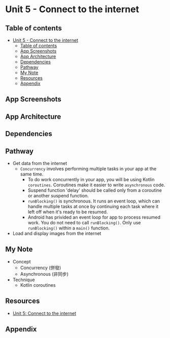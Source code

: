 <!-- omit in toc -->

# Unit 5 - Connect to the internet

<!-- omit in toc -->

## Table of contents

- [Unit 5 - Connect to the internet](#unit-5---connect-to-the-internet)
  - [Table of contents](#table-of-contents)
  - [App Screenshots](#app-screenshots)
  - [App Architecture](#app-architecture)
  - [Dependencies](#dependencies)
  - [Pathway](#pathway)
  - [My Note](#my-note)
  - [Resources](#resources)
  - [Appendix](#appendix)

## App Screenshots

## App Architecture

## Dependencies

## Pathway

- Get data from the internet
  - `Concurrency` involves performing multiple tasks in your app at the same
    time.
    - To do work concurrently in your app, you will be using Kotlin
      `coroutines`. Coroutines make it easier to write `asynchronous` code.
    - Suspend function 'delay' should be called only from a coroutine or another
      suspend function.
    - `runBlocking()` is synchronous. It runs an event loop, which can handle
      multiple tasks at once by continuing each task where it left off when it's
      ready to be resumed.
    - Android has privided an event loop for app to process resumed work. You do
      not need to call `runBlocking()`. Only use `runBlocking()` within a
      `main()` function.
- Load and display images from the internet

## My Note

- Concept
  - Concurrency (併發)
  - Asynchronous (非同步)
- Technique
  - Kotlin coroutines

## Resources

- [Unit 5: Connect to the internet](https://developer.android.com/courses/android-basics-compose/unit-5)

## Appendix
